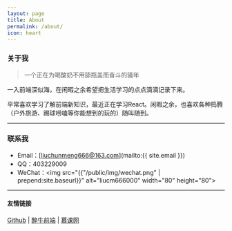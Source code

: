 ```yaml
---
layout: page
title: About
permalink: /about/
icon: heart
---
```


### 关于我   

> 一个正在为喝酸奶不用舔瓶盖而奋斗的骚年

一入前端深似海，在闲暇之余希望把生活学习的点点滴滴记录下来。  

平常喜欢学习了解前端新知识，最近正在学习React。闲暇之余，也喜欢各种捣腾（户外旅游、踢球唠嗑等你能想到的玩的）随叫随到。

---

### 联系我

* Email：[liuchunmeng666@163.com](mailto:{{ site.email }})
* QQ：403229009
* WeChat：<img src="{{"/public/img/wechat.png" | prepend:site.baseurl}}" alt="liucm666000" width="80" height="80"><!-- &nbsp;&nbsp;&nbsp;&nbsp;
**赤兔**：<img src="{{"/public/img/red.png" | prepend:site.baseurl}}" alt="赤兔" width="80" height="80"> -->

---

#### 友情链接

[Github](https://github.com/) \| [醉牛前端](http://f2er.club/) \| [慕课网](http://www.imooc.com/)
